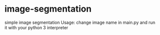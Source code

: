 # image-segmentation
simple image segmentation
Usage: change image name in main.py and run it with your python 3 interpreter
